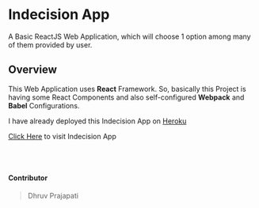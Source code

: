 # Indecision App

A Basic ReactJS Web Application, which will choose 1 option among many of them provided by user.

## Overview

This Web Application uses **React** Framework. So, basically this Project is having some React Components and also self-configured **Webpack** and **Babel** Configurations.

I have already deployed this Indecision App on [Heroku](https://www.heroku.com)

[Click Here](https://dgamer-indecision-app.herokuapp.com) to visit Indecision App

<br>
<br>

#### Contributor

> Dhruv Prajapati


